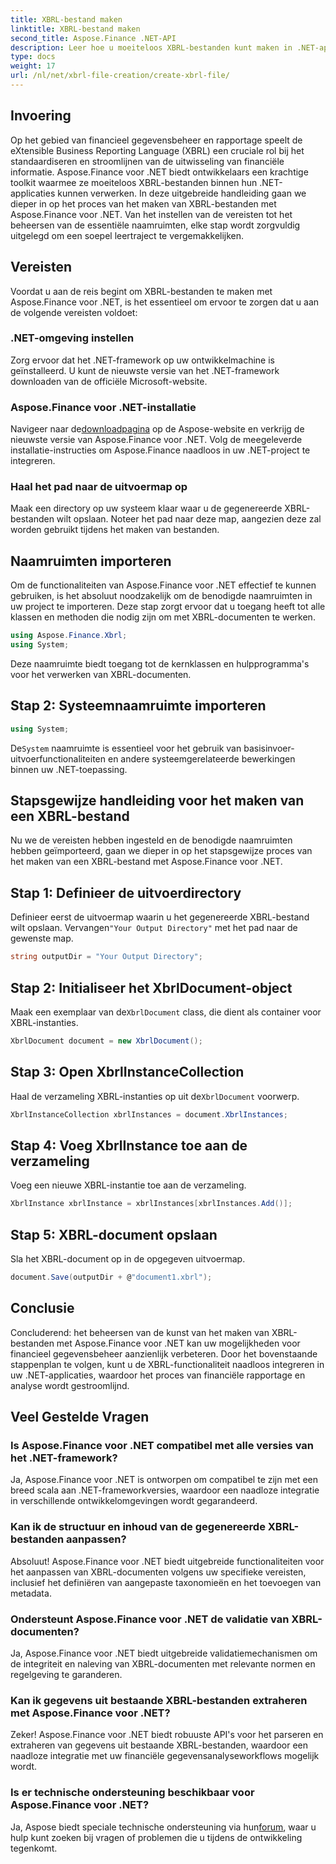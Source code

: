 ```yaml
---
title: XBRL-bestand maken
linktitle: XBRL-bestand maken
second_title: Aspose.Finance .NET-API
description: Leer hoe u moeiteloos XBRL-bestanden kunt maken in .NET-applicaties met behulp van Aspose.Finance, waardoor het beheer van financiële gegevens en rapportageprocessen worden gestroomlijnd.
type: docs
weight: 17
url: /nl/net/xbrl-file-creation/create-xbrl-file/
---
```

## Invoering
Op het gebied van financieel gegevensbeheer en rapportage speelt de eXtensible Business Reporting Language (XBRL) een cruciale rol bij het standaardiseren en stroomlijnen van de uitwisseling van financiële informatie. Aspose.Finance voor .NET biedt ontwikkelaars een krachtige toolkit waarmee ze moeiteloos XBRL-bestanden binnen hun .NET-applicaties kunnen verwerken. In deze uitgebreide handleiding gaan we dieper in op het proces van het maken van XBRL-bestanden met Aspose.Finance voor .NET. Van het instellen van de vereisten tot het beheersen van de essentiële naamruimten, elke stap wordt zorgvuldig uitgelegd om een soepel leertraject te vergemakkelijken.
## Vereisten
Voordat u aan de reis begint om XBRL-bestanden te maken met Aspose.Finance voor .NET, is het essentieel om ervoor te zorgen dat u aan de volgende vereisten voldoet:
### .NET-omgeving instellen
Zorg ervoor dat het .NET-framework op uw ontwikkelmachine is geïnstalleerd. U kunt de nieuwste versie van het .NET-framework downloaden van de officiële Microsoft-website.
### Aspose.Finance voor .NET-installatie
Navigeer naar de[downloadpagina](https://releases.aspose.com/finance/net/) op de Aspose-website en verkrijg de nieuwste versie van Aspose.Finance voor .NET. Volg de meegeleverde installatie-instructies om Aspose.Finance naadloos in uw .NET-project te integreren.
### Haal het pad naar de uitvoermap op
Maak een directory op uw systeem klaar waar u de gegenereerde XBRL-bestanden wilt opslaan. Noteer het pad naar deze map, aangezien deze zal worden gebruikt tijdens het maken van bestanden.
## Naamruimten importeren
Om de functionaliteiten van Aspose.Finance voor .NET effectief te kunnen gebruiken, is het absoluut noodzakelijk om de benodigde naamruimten in uw project te importeren. Deze stap zorgt ervoor dat u toegang heeft tot alle klassen en methoden die nodig zijn om met XBRL-documenten te werken.
```csharp
using Aspose.Finance.Xbrl;
using System;
```
Deze naamruimte biedt toegang tot de kernklassen en hulpprogramma's voor het verwerken van XBRL-documenten.
## Stap 2: Systeemnaamruimte importeren
```csharp
using System;
```
 De`System` naamruimte is essentieel voor het gebruik van basisinvoer-uitvoerfunctionaliteiten en andere systeemgerelateerde bewerkingen binnen uw .NET-toepassing.
## Stapsgewijze handleiding voor het maken van een XBRL-bestand
Nu we de vereisten hebben ingesteld en de benodigde naamruimten hebben geïmporteerd, gaan we dieper in op het stapsgewijze proces van het maken van een XBRL-bestand met Aspose.Finance voor .NET.
## Stap 1: Definieer de uitvoerdirectory
 Definieer eerst de uitvoermap waarin u het gegenereerde XBRL-bestand wilt opslaan. Vervangen`"Your Output Directory"` met het pad naar de gewenste map.
```csharp
string outputDir = "Your Output Directory";
```
## Stap 2: Initialiseer het XbrlDocument-object
 Maak een exemplaar van de`XbrlDocument` class, die dient als container voor XBRL-instanties.
```csharp
XbrlDocument document = new XbrlDocument();
```
## Stap 3: Open XbrlInstanceCollection
 Haal de verzameling XBRL-instanties op uit de`XbrlDocument` voorwerp.
```csharp
XbrlInstanceCollection xbrlInstances = document.XbrlInstances;
```
## Stap 4: Voeg XbrlInstance toe aan de verzameling
Voeg een nieuwe XBRL-instantie toe aan de verzameling.
```csharp
XbrlInstance xbrlInstance = xbrlInstances[xbrlInstances.Add()];
```
## Stap 5: XBRL-document opslaan
Sla het XBRL-document op in de opgegeven uitvoermap.
```csharp
document.Save(outputDir + @"document1.xbrl");
```
## Conclusie
Concluderend: het beheersen van de kunst van het maken van XBRL-bestanden met Aspose.Finance voor .NET kan uw mogelijkheden voor financieel gegevensbeheer aanzienlijk verbeteren. Door het bovenstaande stappenplan te volgen, kunt u de XBRL-functionaliteit naadloos integreren in uw .NET-applicaties, waardoor het proces van financiële rapportage en analyse wordt gestroomlijnd.
## Veel Gestelde Vragen
### Is Aspose.Finance voor .NET compatibel met alle versies van het .NET-framework?
Ja, Aspose.Finance voor .NET is ontworpen om compatibel te zijn met een breed scala aan .NET-frameworkversies, waardoor een naadloze integratie in verschillende ontwikkelomgevingen wordt gegarandeerd.
### Kan ik de structuur en inhoud van de gegenereerde XBRL-bestanden aanpassen?
Absoluut! Aspose.Finance voor .NET biedt uitgebreide functionaliteiten voor het aanpassen van XBRL-documenten volgens uw specifieke vereisten, inclusief het definiëren van aangepaste taxonomieën en het toevoegen van metadata.
### Ondersteunt Aspose.Finance voor .NET de validatie van XBRL-documenten?
Ja, Aspose.Finance voor .NET biedt uitgebreide validatiemechanismen om de integriteit en naleving van XBRL-documenten met relevante normen en regelgeving te garanderen.
### Kan ik gegevens uit bestaande XBRL-bestanden extraheren met Aspose.Finance voor .NET?
Zeker! Aspose.Finance voor .NET biedt robuuste API's voor het parseren en extraheren van gegevens uit bestaande XBRL-bestanden, waardoor een naadloze integratie met uw financiële gegevensanalyseworkflows mogelijk wordt.
### Is er technische ondersteuning beschikbaar voor Aspose.Finance voor .NET?
 Ja, Aspose biedt speciale technische ondersteuning via hun[forum](https://forum.aspose.com/c/finance/43), waar u hulp kunt zoeken bij vragen of problemen die u tijdens de ontwikkeling tegenkomt.